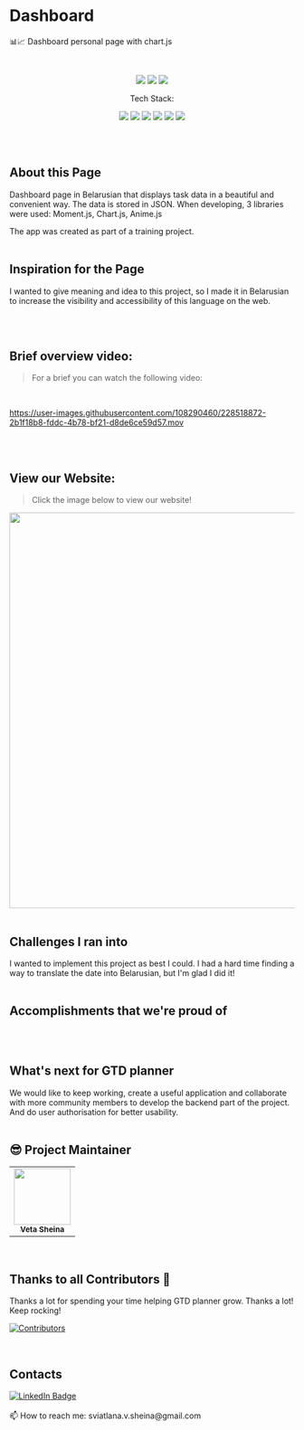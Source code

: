 # Dashboard
📊📈 Dashboard personal page with chart.js

<br>

<p align="center">
    <img src="https://img.shields.io/github/issues/sssheina/ITGirl-Project-JS">
    <img src="https://img.shields.io/github/forks/sssheina/ITGirl-Project-JS">
    <img src="https://img.shields.io/github/stars/sssheina/ITGirl-Project-JS">
    
</p>

<p align="center">Tech Stack:</p>
<p align="center">
    <img src="https://img.shields.io/badge/html5-%23E34F26.svg?style=for-the-badge&logo=html5&logoColor=white"> 
    <img src="https://img.shields.io/badge/css3-%231572B6.svg?style=for-the-badge&logo=css3&logoColor=white">
    <img src="https://img.shields.io/badge/javascript-%23323330.svg?style=for-the-badge&logo=javascript&logoColor=%23F7DF1E">
    <img src="https://img.shields.io/badge/chart.js-78DBE2?style=for-the-badge&logo=chart.js&logoColor=white">
    <img src="https://img.shields.io/badge/moment.js-4E5754?style=for-the-badge&logo=moment.js&logoColor=white">
    <img src="https://img.shields.io/badge/anime.js-%23E34F26?style=for-the-badge&logo=anime.js&logoColor=white">
</p>
<br>
<br>

## About this Page

Dashboard page in Belarusian that displays task data in a beautiful and convenient way. The data is stored in JSON. When developing, 3 libraries were used: Moment.js, Chart.js, Anime.js 

The app was created as part of a training project.
<br>
<br>

## Inspiration for the Page

I wanted to give meaning and idea to this project, so I made it in Belarusian to increase the visibility and accessibility of this language on the web.

<br>
<br>

## Brief overview video:
>For a brief you can watch the following video:

<br>

https://user-images.githubusercontent.com/108290460/228518872-2b1f18b8-fddc-4b78-bf21-d8de6ce59d57.mov


<br>
<br>

## View our Website:
>Click the image below to view our website!


[<img width="700" src="https://user-images.githubusercontent.com/108290460/228544078-37ec82db-9f23-419c-8a81-29494460639c.png"/>](https://sssheina.github.io/Dashboard/)
<br>
<br>


## Challenges I ran into

I wanted to implement this project as best I could. I had a hard time finding a way to translate the date into Belarusian, but I'm glad I did it!
<br>
<br>

## Accomplishments that we're proud of


<br>
<br>

## What's next for GTD planner

We would like to keep working, create a useful application and collaborate with more community members to develop the backend part of the project. And do user authorisation for better usability.
<br>
<br>

## 😎 Project Maintainer

<table>
  <tr>
<td align="center"><a href="https://github.com/sssheina"><img src="https://avatars.githubusercontent.com/u/108290460?v=4" width="100px;" alt=""/><br /><sub><b>Veta Sheina</b></sub></a></td></tr>
</table>
<br>


## Thanks to all Contributors 💪
Thanks a lot for spending your time helping GTD planner grow. Thanks a lot! Keep rocking!

[![Contributors](https://contrib.rocks/image?repo=sssheina/ITGirl-Project-JS)](https://github.com/sssheina/ITGirl-Project-JS/graphs/contributors)

<br>


## Contacts

<a href="https://www.linkedin.com/in/veta-sheina-521666249" target="_blank">
    <img src="https://img.shields.io/badge/LinkedIn-blue?style=for-the-badge&logo=linkedin&logoColor=white" alt="LinkedIn Badge"/>
  </a>
<br>
<br>
📫 How to reach me: sviatlana.v.sheina@gmail.com
<br><br>

 
